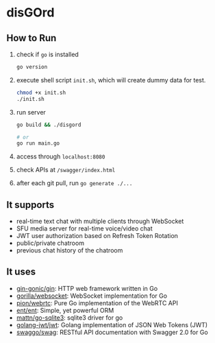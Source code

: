 # disGOrd

## How to Run
1. check if `go` is installed
    ```sh
    go version
    ```

1. execute shell script `init.sh`, which will create dummy data for test.
    ```sh
    chmod +x init.sh
    ./init.sh
    ```

1. run server
    ```sh
    go build && ./disgord

    # or
    go run main.go
    ```

1. access through `localhost:8080`

1. check APIs at `/swagger/index.html`

1. after each git pull, run `go generate ./...`

## It supports
- real-time text chat with multiple clients through WebSocket
- SFU media server for real-time voice/video chat
- JWT user authorization based on Refresh Token Rotation
- public/private chatroom
- previous chat history of the chatroom

## It uses
- [gin-gonic/gin](https://github.com/gin-gonic/gin): HTTP web framework written in Go
- [gorilla/websocket](https://github.com/gorilla/websocket): WebSocket implementation for Go
- [pion/webrtc](https://github.com/pion/webrtc): Pure Go implementation of the WebRTC API
- [ent/ent](https://github.com/ent/ent): Simple, yet powerful ORM
- [mattn/go-sqlite3](https://github.com/mattn/go-sqlite3): sqlite3 driver for go
- [golang-jwt/jwt](https://github.com/golang-jwt/jwt): Golang implementation of JSON Web Tokens (JWT)
- [swaggo/swag](https://github.com/swaggo/swag): RESTful API documentation with Swagger 2.0 for Go
